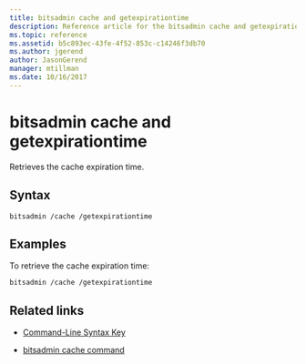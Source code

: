```yaml
---
title: bitsadmin cache and getexpirationtime
description: Reference article for the bitsadmin cache and getexpirationtime command, which retrieves the cache expiration time.
ms.topic: reference
ms.assetid: b5c893ec-43fe-4f52-853c-c14246f3db70
ms.author: jgerend
author: JasonGerend
manager: mtillman
ms.date: 10/16/2017
---
```


# bitsadmin cache and getexpirationtime

Retrieves the cache expiration time.

## Syntax

```
bitsadmin /cache /getexpirationtime
```

## Examples

To retrieve the cache expiration time:

```
bitsadmin /cache /getexpirationtime
```

## Related links

- [Command-Line Syntax Key](command-line-syntax-key.md)

- [bitsadmin cache command](bitsadmin-cache.md)
